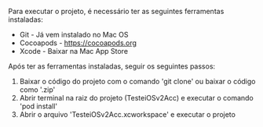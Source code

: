 Para executar o projeto, é necessário ter as seguintes ferramentas instaladas:

- Git - Já vem instalado no Mac OS
- Cocoapods - https://cocoapods.org
- Xcode - Baixar na Mac App Store

Após ter as ferramentas instaladas, seguir os seguintes passos:
<ol>
<li>Baixar o código do projeto com o comando 'git clone' ou baixar o código como '.zip'</li>
<li>Abrir terminal na raiz do projeto (TesteiOSv2Acc) e executar o comando 'pod install'</li>
<li>Abrir o arquivo 'TesteiOSv2Acc.xcworkspace' e executar o projeto</li>
</ol>
